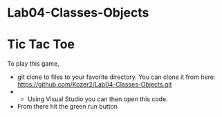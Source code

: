 # Lab04-Classes-Objects

# Tic Tac Toe

To play this game, 
- git clone to files to your favorite directory. You can clone it from here: https://github.com/Kozer2/Lab04-Classes-Objects.git 
- - Using Visual Studio you can then open this code. 
- From there hit the green run button
